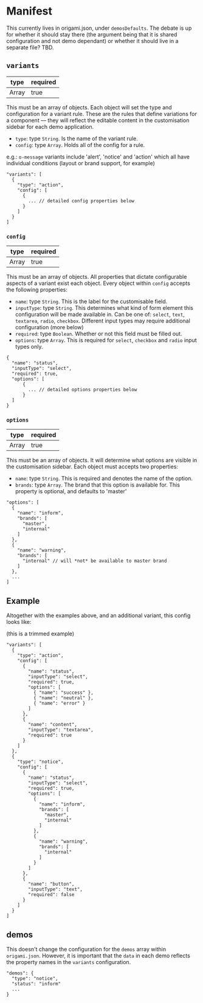 # Manifest

This currently lives in origami.json, under `demosDefaults`. The debate is up for whether it should stay there (the argument being that it is shared configuration and not demo dependant) or whether it should live in a separate file? TBD.

## `variants`
type | required |
-----|----------|
Array | true | 

This must be an array of objects. Each object will set the type and configuration for a variant rule. These are the rules that define variations for a component — they will reflect the editable content in the customisation sidebar for each demo application. 

- `type`: type `String`. Is the name of the variant rule.
- `config`: type `Array`. Holds all of the config for a rule. 

e.g.: `o-message` variants include 'alert', 'notice' and 'action' which all have individual conditions (layout or brand support, for example)
```
"variants": [
  {
    "type": "action", 
    "config": [
      {
        ... // detailed config properties below
      }
    ]
  }
]
```

### `config`
type | required |
-----|----------|
Array | true |

This must be an array of objects. All properties that dictate configurable aspects of a variant exist each object. Every object within `config` accepts the following properties:
- `name`: type `String`. This is the label for the customisable field.
- `inputType`: type `String`. This determines what kind of form element this configuration will be made available in. Can be one of: `select`, `text`, `textarea`, `radio`, `checkbox`. Different input types may require additional configuration (more below)
- `required`: type `Boolean`. Whether or not this field must be filled out.
- `options`: type `Array`. This is required for `select`, `checkbox` and `radio` input types only.

```
{
  "name": "status",
  "inputType": "select",
  "required": true,
  "options": [
      {
        ... // detailed options properties below
      }
  ]
}
```

### `options`
type | required |
-----|----------|
Array | true |

This must be an array of objects. It will determine what options are visible in the customisation sidebar. Each object must accepts two properties:
- `name`: type `String`. This is required and denotes the name of the option.
- `brands`: type `Array`. The brand that this option is available for. This property is optional, and defaults to 'master'

```
"options": [
  {
    "name": "inform",
    "brands": [
      "master",
      "internal"
    ]
  },
  {
    "name": "warning",
    "brands": [
      "internal" // will *not* be available to master brand
    ]
  },
  ...
]
```

## Example

Altogether with the examples above, and an additional variant, this config looks like:

(this is a trimmed example)
```
"variants": [
  {
    "type": "action", 
    "config": [
      {   
        "name": "status",
        "inputType": "select",
        "required": true,
        "options": [
          { "name": "success" },
          { "name": "neutral" },
          { "name": "error" }
        ]
      },
      {   
        "name": "content",
        "inputType": "textarea",
        "required": true
      }
    ]
  },
  {
    "type": "notice", 
    "config": [
      {   
        "name": "status",
        "inputType": "select",
        "required": true,
        "options": [
          {
            "name": "inform",
            "brands": [
              "master",
              "internal"
            ]
          },
          {
            "name": "warning",
            "brands": [
              "internal"
            ]
          }
        ]
      },
      {   
        "name": "button",
        "inputType": "text",
        "required": false
      }
    ]
  }
]
```


## demos

This doesn't change the configuration for the `demos` array within `origami.json`. However, it is important that the `data` in each demo reflects the property names in the `variants` configuration.

```
"demos": {
  "type": "notice",
  "status": "inform"
  ...
}